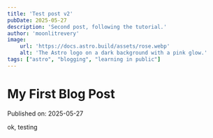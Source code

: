 ```yaml
---
title: 'Test post v2'
pubDate: 2025-05-27
description: 'Second post, following the tutorial.'
author: 'moonlitrevery'
image:
    url: 'https://docs.astro.build/assets/rose.webp'
    alt: 'The Astro logo on a dark background with a pink glow.'
tags: ["astro", "blogging", "learning in public"]
---
```

# My First Blog Post

Published on: 2025-05-27

ok, testing

